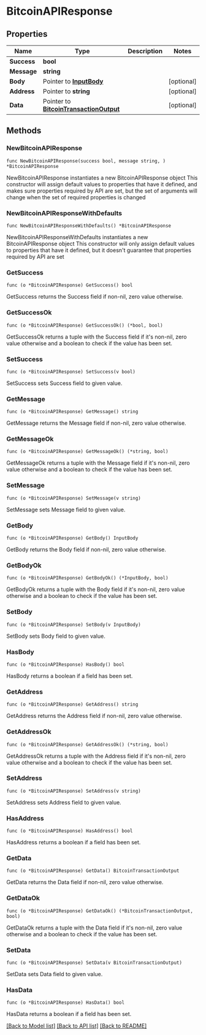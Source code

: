 # BitcoinAPIResponse

## Properties

Name | Type | Description | Notes
------------ | ------------- | ------------- | -------------
**Success** | **bool** |  | 
**Message** | **string** |  | 
**Body** | Pointer to [**InputBody**](InputBody.md) |  | [optional] 
**Address** | Pointer to **string** |  | [optional] 
**Data** | Pointer to [**BitcoinTransactionOutput**](BitcoinTransactionOutput.md) |  | [optional] 

## Methods

### NewBitcoinAPIResponse

`func NewBitcoinAPIResponse(success bool, message string, ) *BitcoinAPIResponse`

NewBitcoinAPIResponse instantiates a new BitcoinAPIResponse object
This constructor will assign default values to properties that have it defined,
and makes sure properties required by API are set, but the set of arguments
will change when the set of required properties is changed

### NewBitcoinAPIResponseWithDefaults

`func NewBitcoinAPIResponseWithDefaults() *BitcoinAPIResponse`

NewBitcoinAPIResponseWithDefaults instantiates a new BitcoinAPIResponse object
This constructor will only assign default values to properties that have it defined,
but it doesn't guarantee that properties required by API are set

### GetSuccess

`func (o *BitcoinAPIResponse) GetSuccess() bool`

GetSuccess returns the Success field if non-nil, zero value otherwise.

### GetSuccessOk

`func (o *BitcoinAPIResponse) GetSuccessOk() (*bool, bool)`

GetSuccessOk returns a tuple with the Success field if it's non-nil, zero value otherwise
and a boolean to check if the value has been set.

### SetSuccess

`func (o *BitcoinAPIResponse) SetSuccess(v bool)`

SetSuccess sets Success field to given value.


### GetMessage

`func (o *BitcoinAPIResponse) GetMessage() string`

GetMessage returns the Message field if non-nil, zero value otherwise.

### GetMessageOk

`func (o *BitcoinAPIResponse) GetMessageOk() (*string, bool)`

GetMessageOk returns a tuple with the Message field if it's non-nil, zero value otherwise
and a boolean to check if the value has been set.

### SetMessage

`func (o *BitcoinAPIResponse) SetMessage(v string)`

SetMessage sets Message field to given value.


### GetBody

`func (o *BitcoinAPIResponse) GetBody() InputBody`

GetBody returns the Body field if non-nil, zero value otherwise.

### GetBodyOk

`func (o *BitcoinAPIResponse) GetBodyOk() (*InputBody, bool)`

GetBodyOk returns a tuple with the Body field if it's non-nil, zero value otherwise
and a boolean to check if the value has been set.

### SetBody

`func (o *BitcoinAPIResponse) SetBody(v InputBody)`

SetBody sets Body field to given value.

### HasBody

`func (o *BitcoinAPIResponse) HasBody() bool`

HasBody returns a boolean if a field has been set.

### GetAddress

`func (o *BitcoinAPIResponse) GetAddress() string`

GetAddress returns the Address field if non-nil, zero value otherwise.

### GetAddressOk

`func (o *BitcoinAPIResponse) GetAddressOk() (*string, bool)`

GetAddressOk returns a tuple with the Address field if it's non-nil, zero value otherwise
and a boolean to check if the value has been set.

### SetAddress

`func (o *BitcoinAPIResponse) SetAddress(v string)`

SetAddress sets Address field to given value.

### HasAddress

`func (o *BitcoinAPIResponse) HasAddress() bool`

HasAddress returns a boolean if a field has been set.

### GetData

`func (o *BitcoinAPIResponse) GetData() BitcoinTransactionOutput`

GetData returns the Data field if non-nil, zero value otherwise.

### GetDataOk

`func (o *BitcoinAPIResponse) GetDataOk() (*BitcoinTransactionOutput, bool)`

GetDataOk returns a tuple with the Data field if it's non-nil, zero value otherwise
and a boolean to check if the value has been set.

### SetData

`func (o *BitcoinAPIResponse) SetData(v BitcoinTransactionOutput)`

SetData sets Data field to given value.

### HasData

`func (o *BitcoinAPIResponse) HasData() bool`

HasData returns a boolean if a field has been set.


[[Back to Model list]](../README.md#documentation-for-models) [[Back to API list]](../README.md#documentation-for-api-endpoints) [[Back to README]](../README.md)


